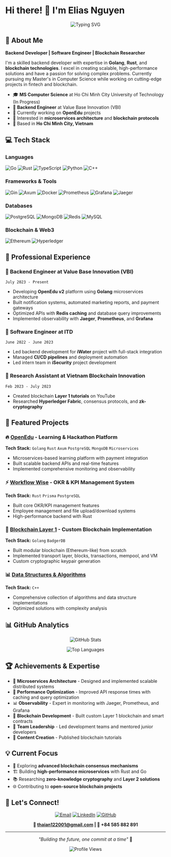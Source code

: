 # Hi there! 👋 I'm Elias Nguyen

<div align="center">
  
![Typing SVG](https://readme-typing-svg.herokuapp.com?font=Fira+Code&pause=1000&color=36BCF7&center=true&vCenter=true&width=435&lines=Backend+Developer;Blockchain+Enthusiast;Microservices+Architect)

</div>

## 🚀 About Me

**Backend Developer | Software Engineer | Blockchain Researcher**

I'm a skilled backend developer with expertise in **Golang**, **Rust**, and **blockchain technologies**. I excel in creating scalable, high-performance solutions and have a passion for solving complex problems. Currently pursuing my Master's in Computer Science while working on cutting-edge projects in fintech and blockchain.

- 🎓 **MS Computer Science** at Ho Chi Minh City University of Technology (In Progress)
- 💼 **Backend Engineer** at Value Base Innovation (VBI)
- 🌱 Currently working on **OpenEdu** projects
- 🔭 Interested in **microservices architecture** and **blockchain protocols**
- 📍 Based in **Ho Chi Minh City, Vietnam**

## 💻 Tech Stack

### Languages
![Go](https://img.shields.io/badge/Go-00ADD8?style=for-the-badge&logo=go&logoColor=white)
![Rust](https://img.shields.io/badge/Rust-000000?style=for-the-badge&logo=rust&logoColor=white)
![TypeScript](https://img.shields.io/badge/TypeScript-007ACC?style=for-the-badge&logo=typescript&logoColor=white)
![Python](https://img.shields.io/badge/Python-3776AB?style=for-the-badge&logo=python&logoColor=white)
![C++](https://img.shields.io/badge/C++-00599C?style=for-the-badge&logo=c%2B%2B&logoColor=white)

### Frameworks & Tools
![Gin](https://img.shields.io/badge/Gin-00ADD8?style=for-the-badge&logo=go&logoColor=white)
![Axum](https://img.shields.io/badge/Axum-000000?style=for-the-badge&logo=rust&logoColor=white)
![Docker](https://img.shields.io/badge/Docker-2496ED?style=for-the-badge&logo=docker&logoColor=white)
![Prometheus](https://img.shields.io/badge/Prometheus-E6522C?style=for-the-badge&logo=prometheus&logoColor=white)
![Grafana](https://img.shields.io/badge/Grafana-F46800?style=for-the-badge&logo=grafana&logoColor=white)
![Jaeger](https://img.shields.io/badge/Jaeger-66CFE6?style=for-the-badge&logo=jaeger&logoColor=white)

### Databases
![PostgreSQL](https://img.shields.io/badge/PostgreSQL-316192?style=for-the-badge&logo=postgresql&logoColor=white)
![MongoDB](https://img.shields.io/badge/MongoDB-4EA94B?style=for-the-badge&logo=mongodb&logoColor=white)
![Redis](https://img.shields.io/badge/Redis-DC382D?style=for-the-badge&logo=redis&logoColor=white)
![MySQL](https://img.shields.io/badge/MySQL-005C84?style=for-the-badge&logo=mysql&logoColor=white)

### Blockchain & Web3
![Ethereum](https://img.shields.io/badge/Ethereum-3C3C3D?style=for-the-badge&logo=ethereum&logoColor=white)
![Hyperledger](https://img.shields.io/badge/Hyperledger-2F3134?style=for-the-badge&logo=hyperledger&logoColor=white)

## 🏢 Professional Experience

### 🔹 **Backend Engineer** at Value Base Innovation (VBI)
`July 2023 - Present`
- Developing **OpenEdu v2** platform using **Golang** microservices architecture
- Built notification systems, automated marketing reports, and payment gateways
- Optimized APIs with **Redis caching** and database query improvements
- Implemented observability with **Jaeger**, **Prometheus**, and **Grafana**

### 🔹 **Software Engineer** at ITD
`June 2022 - June 2023`
- Led backend development for **iWater** project with full-stack integration
- Managed **CI/CD pipelines** and deployment automation
- Led intern team in **iSecurity** project development

### 🔹 **Research Assistant** at Vietnam Blockchain Innovation
`Feb 2023 - July 2023`
- Created blockchain **Layer 1 tutorials** on YouTube
- Researched **Hyperledger Fabric**, consensus protocols, and **zk-cryptography**

## 🚀 Featured Projects

### 🔥 [OpenEdu](https://openedu.net) - Learning & Hackathon Platform
**Tech Stack:** `Golang` `Rust` `Axum` `PostgreSQL` `MongoDB` `Microservices`
- Microservices-based learning platform with payment integration
- Built scalable backend APIs and real-time features
- Implemented comprehensive monitoring and observability

### ⚡ [Workflow Wise](https://github.com/Anoencs) - OKR & KPI Management System  
**Tech Stack:** `Rust` `Prisma` `PostgreSQL`
- Built core OKR/KPI management features
- Employee management and file upload/download systems
- High-performance backend with Rust

### 🔗 [Blockchain Layer 1](https://github.com/Anoencs/core_blockchain) - Custom Blockchain Implementation
**Tech Stack:** `Golang` `BadgerDB`
- Built modular blockchain (Ethereum-like) from scratch
- Implemented transport layer, blocks, transactions, mempool, and VM
- Custom cryptographic keypair generation

### 📊 [Data Structures & Algorithms](https://github.com/Anoencs/Data_Structure-Algorithm)
**Tech Stack:** `C++`
- Comprehensive collection of algorithms and data structure implementations
- Optimized solutions with complexity analysis

## 📊 GitHub Analytics

<div align="center">
  
![GitHub Stats](https://github-readme-stats.vercel.app/api?username=Anoencs&show_icons=true&theme=tokyonight&hide_border=true&count_private=true)

![Top Languages](https://github-readme-stats.vercel.app/api/top-langs/?username=Anoencs&layout=compact&theme=tokyonight&hide_border=true)
</div>

## 🏆 Achievements & Expertise

- 🎯 **Microservices Architecture** - Designed and implemented scalable distributed systems
- 🚀 **Performance Optimization** - Improved API response times with caching and query optimization  
- 📊 **Observability** - Expert in monitoring with Jaeger, Prometheus, and Grafana
- 🔐 **Blockchain Development** - Built custom Layer 1 blockchain and smart contracts
- 👥 **Team Leadership** - Led development teams and mentored junior developers
- 🎥 **Content Creation** - Published blockchain tutorials

## 💡 Current Focus

- 🔬 Exploring **advanced blockchain consensus mechanisms**
- 🏗️ Building **high-performance microservices** with Rust and Go
- 📚 Researching **zero-knowledge cryptography** and **Layer 2 solutions**
- 🌐 Contributing to **open-source blockchain projects**

## 🤝 Let's Connect!

<div align="center">

[![Email](https://img.shields.io/badge/Email-D14836?style=for-the-badge&logo=gmail&logoColor=white)](mailto:thaian122001@gmail.com)
[![LinkedIn](https://img.shields.io/badge/LinkedIn-0077B5?style=for-the-badge&logo=linkedin&logoColor=white)](https://linkedin.com/in/anoencs/)
[![GitHub](https://img.shields.io/badge/GitHub-100000?style=for-the-badge&logo=github&logoColor=white)](https://github.com/Anoencs)

**📧 thaian122001@gmail.com | 📱 +84 585 882 891**

</div>

---

<div align="center">
  
*"Building the future, one commit at a time"* 🚀

![Profile Views](https://komarev.com/ghpvc/?username=Anoencs&color=blue&style=flat-square)

</div>
